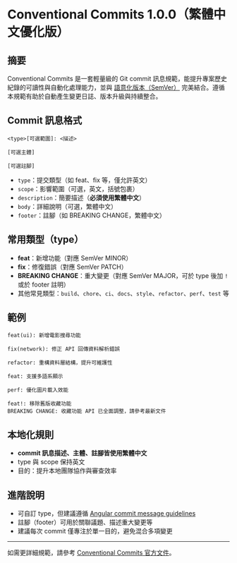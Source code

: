 # Conventional Commits 1.0.0（繁體中文優化版）

## 摘要

Conventional Commits 是一套輕量級的 Git commit 訊息規範，能提升專案歷史紀錄的可讀性與自動化處理能力，並與 [語意化版本（SemVer）](http://semver.org/lang/zh-TW/) 完美結合。遵循本規範有助於自動產生變更日誌、版本升級與持續整合。

## Commit 訊息格式

```
<type>[可選範圍]: <描述>

[可選主體]

[可選註腳]
```

- `type`：提交類型（如 feat、fix 等，僅允許英文）
- `scope`：影響範圍（可選，英文，括號包裹）
- `description`：簡要描述（**必須使用繁體中文**）
- `body`：詳細說明（可選，繁體中文）
- `footer`：註腳（如 BREAKING CHANGE，繁體中文）

## 常用類型（type）

- **feat**：新增功能（對應 SemVer MINOR）
- **fix**：修復錯誤（對應 SemVer PATCH）
- **BREAKING CHANGE**：重大變更（對應 SemVer MAJOR，可於 type 後加 `!` 或於 footer 註明）
- 其他常見類型：`build`、`chore`、`ci`、`docs`、`style`、`refactor`、`perf`、`test` 等

## 範例

```
feat(ui): 新增電影搜尋功能

fix(network): 修正 API 回傳資料解析錯誤

refactor: 重構資料層結構，提升可維護性

feat: 支援多語系顯示

perf: 優化圖片載入效能

feat!: 移除舊版收藏功能
BREAKING CHANGE: 收藏功能 API 已全面調整，請參考最新文件
```

## 本地化規則

- **commit 訊息描述、主體、註腳皆使用繁體中文**
- type 與 scope 保持英文
- 目的：提升本地團隊協作與審查效率

## 進階說明

- 可自訂 type，但建議遵循 [Angular commit message guidelines](https://github.com/angular/angular/blob/main/CONTRIBUTING.md#-commit-message-guidelines)
- 註腳（footer）可用於關聯議題、描述重大變更等
- 建議每次 commit 僅專注於單一目的，避免混合多項變更

---

如需更詳細規範，請參考 [Conventional Commits 官方文件](https://www.conventionalcommits.org/zh-hant/v1.0.0/)。
